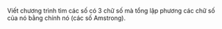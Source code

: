 Viết chương trình tìm các số có 3 chữ số mà tổng lập phương các chữ số của nó bằng chính nó (các số Amstrong).
